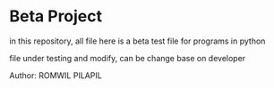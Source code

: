 # Beta Project

in this repository, all file here is a beta test file for programs in python

file under testing and modify, can be change base on developer

Author: ROMWIL PILAPIL
